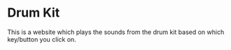 # Drum Kit
 This is a website which plays the sounds from the drum kit based on which key/button you click on.
